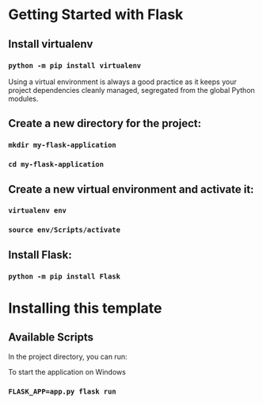# Getting Started with Flask

## Install virtualenv

### `python -m pip install virtualenv`

Using a virtual environment is always a good practice as it keeps your project dependencies cleanly managed, segregated from the global Python modules.

## Create a new directory for the project:
### `mkdir my-flask-application`
### `cd my-flask-application`

## Create a new virtual environment and activate it:
### `virtualenv env`
### `source env/Scripts/activate`

## Install Flask:
### `python -m pip install Flask`


# Installing this template


## Available Scripts

In the project directory, you can run:

To start the application on Windows
### `FLASK_APP=app.py flask run`


